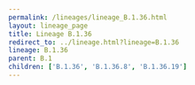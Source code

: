 ```yaml
---
permalink: /lineages/lineage_B.1.36.html
layout: lineage_page
title: Lineage B.1.36
redirect_to: ../lineage.html?lineage=B.1.36
lineage: B.1.36
parent: B.1
children: ['B.1.36', 'B.1.36.8', 'B.1.36.19']
---
```

